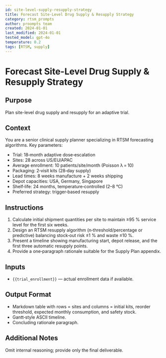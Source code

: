 ```yaml
---
id: site-level-supply-resupply-strategy
title: Forecast Site-Level Drug Supply & Resupply Strategy
category: rtsm_prompts
author: proompts team
created: 2024-01-01
last_modified: 2024-01-01
tested_model: gpt-4o
temperature: 0.2
tags: [RTSM, supply]
---
```


# Forecast Site-Level Drug Supply & Resupply Strategy

## Purpose

Plan site-level drug supply and resupply for an adaptive trial.

## Context

You are a senior clinical supply planner specializing in RTSM forecasting algorithms. Key parameters:

- Trial: 18‑month adaptive dose‑escalation
- Sites: 28 across US/EU/APAC
- Average enrollment: 10 patients/site/month (Poisson λ = 10)
- Packaging: 2‑visit kits (28‑day supply)
- Lead times: 8 weeks manufacture + 2 weeks shipping
- Depot capacities: USA, Germany, Singapore
- Shelf‑life: 24 months, temperature‑controlled (2–8 °C)
- Preferred strategy: trigger‑based resupply

## Instructions

1. Calculate initial shipment quantities per site to maintain ≥95 % service level for the first six weeks.
1. Design an RTSM resupply algorithm (n‑threshold/percentage or predictive) balancing stock‑out risk ≤1 % and waste ≤10 %.
1. Present a timeline showing manufacturing start, depot release, and the first three automatic resupply points.
1. Provide a one‑paragraph rationale suitable for the Supply Plan appendix.

## Inputs

- `{{trial_enrollment}}` — actual enrollment data if available.

## Output Format

- Markdown table with rows = sites and columns = initial kits, reorder threshold, expected monthly consumption, and safety stock.
- Gantt‑style ASCII timeline.
- Concluding rationale paragraph.

## Additional Notes

Omit internal reasoning; provide only the final deliverable.
